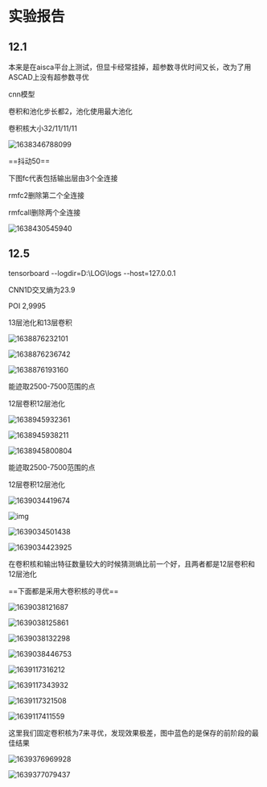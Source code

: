 # 实验报告

## 12.1

本来是在aisca平台上测试，但显卡经常挂掉，超参数寻优时间又长，改为了用ASCAD上没有超参数寻优

cnn模型

卷积和池化步长都2，池化使用最大池化

卷积核大小32/11/11/11

![1638346788099](12.1实验报告.assets/1638346788099.png)

==抖动50==

下图fc代表包括输出层由3个全连接

rmfc2删除第二个全连接

rmfcall删除两个全连接

![1638430545940](12.1实验报告.assets/1638430545940.png)



## 12.5

tensorboard --logdir=D:\LOG\logs --host=127.0.0.1

CNN1D交叉熵为23.9

POI 2,9995

13层池化和13层卷积

![1638876232101](12.1实验报告.assets/1638876232101.png)

![1638876236742](12.1实验报告.assets/1638876236742.png)

![1638876193160](12.1实验报告.assets/1638876193160.png)





能迹取2500-7500范围的点

12层卷积12层池化

![1638945932361](12.1实验报告.assets/1638945932361.png)

![1638945938211](12.1实验报告.assets/1638945938211.png)

![1638945800804](12.1实验报告.assets/1638945800804.png)





能迹取2500-7500范围的点

12层卷积12层池化

![1639034419674](12.1实验报告.assets/1639034419674.png)

![img](file:///C:\Users\ASUS\AppData\Roaming\Tencent\Users\869584715\QQ\WinTemp\RichOle\8[]59{AIPZO1Q0Q6WXBZI@H.png)

![1639034501438](12.1实验报告.assets/1639034501438.png)

![1639034423925](12.1实验报告.assets/1639034423925.png)

在卷积核和输出特征数量较大的时候猜测熵比前一个好，且两者都是12层卷积和12层池化



==下面都是采用大卷积核的寻优==

![1639038121687](12.1实验报告.assets/1639038121687.png)

![1639038125861](12.1实验报告.assets/1639038125861.png)

![1639038132298](12.1实验报告.assets/1639038132298.png)

![1639038446753](12.1实验报告.assets/1639038446753.png)







![1639117316212](12.1实验报告.assets/1639117316212.png)

![1639117343932](12.1实验报告.assets/1639117343932.png)

![1639117321508](12.1实验报告.assets/1639117321508.png)

![1639117411559](12.1实验报告.assets/1639117411559.png)



这里我们固定卷积核为7来寻优，发现效果极差，图中蓝色的是保存的前阶段的最佳结果



![1639376969928](12.1实验报告.assets/1639376969928.png)

![1639377079437](12.1实验报告.assets/1639377079437.png)